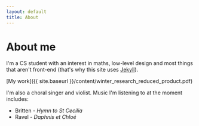 ```yaml
---
layout: default
title: About
---
```

# About me

I'm a CS student with an interest in maths, low-level design and most things that aren't front-end (that's why this site uses [Jekyll](https://jekyllrb.com/)).

[My work]({{ site.baseurl }}/content/winter_research_reduced_product.pdf)

I'm also a choral singer and violist. Music I'm listening to at the moment includes:
- Britten - *Hymn to St Cecilia*
- Ravel - *Daphnis et Chloé*


